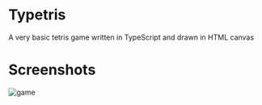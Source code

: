 # Typetris
A very basic tetris game written in TypeScript and drawn in HTML canvas

# Screenshots

![game](https://raw.githubusercontent.com/xNerhu/typetris/master/screenshots/game.png)
